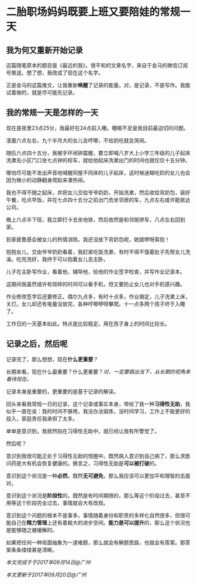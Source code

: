 # 二胎职场妈妈既要上班又要陪娃的常规一天

## 我为何又重新开始记录

这篇随笔原本的题目是《最近的我》，很平和的文章名字，来自于金马的微信订阅号推送。想了想，我改成了现在这个名字。

正是金马的这篇推文，让我重新**唤醒**了记录的能量。对，是记录，不是写作。我能试着做的，就是尽可能先记录。

## 我的常规一天是怎样的一天

现在是夜里23点25分，我最好在24点前入睡。睡眠不足是我目前最迫切的问题。

凌晨六点左右，九个半月大的女儿会哼唧，不给奶吃就会哭闹。

随后六点四十五分，我被手环闹钟震醒，要立即喊八岁大上小学三年级的儿子起床洗漱去小区门口坐七点钟的校车，就给他起床洗漱出门的时间也就仅仅十五分钟。

哪怕尽可能不发出声音地喊醒同屋不同床的儿子起床，这时候迷糊吃奶的女儿也会因为微小的动静翻身爬起来凑热闹。

我也不得不随之起床，并把女儿交给爷爷奶奶，开始洗漱，然后收拾背奶包，装好午餐，吃点早饭，并在七点四十五分之前出门去坐邻居的车，九点左右或许能抵达公司。

晚上六点半下班，我立即打卡去坐地铁，然后依然是和邻居拼车，八点左右回到家。

到家疲惫感会被女儿的热情消除。我还没放下背奶包呢，她就咿呀索抱！

抱抱女儿，交由爷爷奶奶看着，我赶紧吃饭洗漱，有时不得不饿着肚子先帮女儿洗澡。吃完洗好，我终于可以抱着女儿去主卧。

儿子在主卧写作业，看着他，辅导他，给他的作业签字检查，并写作业记录本。

这期间我虽然或许有琐碎的时间可以看手机，但又要防止女儿也对手机感兴趣。

作业修改签字后还要修正。偶尔九点多，有时十点多，作业搞定，儿子洗漱上床，关灯。女儿却还有电量没放完，各种哼唧咿呀攀爬。十一点多两个孩子终于入睡了。

工作日的一天基本如此。特点是比较稳定。用在孩子身上的时间比较长。

## 记录之后，然后呢

记录完了，那么想想，现在**什么更重要**？

长期来看，现在什么最重要？什么更重要？_对，一定要跳出当下，从长期的视角来看待现在。_

记录本身是重要的，更重要的是基于记录的解读。

回头来看我常规一日的记录，这个记录或事实本身，带给了我一种**习得性无助**，我似乎一直在说：我的时间不够用，我没办法锻炼，没时间学习，工作上不能更好的投入，家庭责任我承担了太多。

单单是意识到，我居然陷在习得性无助中，就已经让我有所警觉了。

然后呢？

意识到我很可能正处于习得性无助的怪圈中。既然病人意识到自己病了，那么求医问药是大有机会恢复健康的。换言之，习得性无助是**可以被打破**的。

意识到这个状况是一种**必然**。既然**无可避免**，那么我应该可以更加平和理智的去面对。

意识到这个状况是**阶段性**的。既然是有时间期限的，那么等这个阶段过去，甚至不用等这个阶段完全过去，事情就会大有改观。

意识到这个问题的根本不是事多，事情随着身份和职责的多样化自然很多，但很可能自己在**精力管理**上还有着极大的进步空间。**能力是可以提升**的，那么这个状况也是能够随之被缓解的。

如果把任何一种局面抽象为一道难题，那么就会有解题思路，也就会有答案。那答案条条缕缕甚是清晰。

_本文完成于于2017年09月14日@广州_

_本文更新于2017年09月20日@广州_